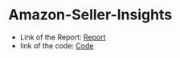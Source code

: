 # Amazon-Seller-Insights
* Link of the Report: [Report](https://drive.google.com/file/d/10RlJlm4zyh9MK2TmPiI3Muj1lQqmYi29/view?usp=sharing)
* link of the code: [Code](https://drive.google.com/file/d/10RlJlm4zyh9MK2TmPiI3Muj1lQqmYi29/view?usp=sharing)
